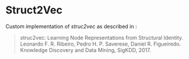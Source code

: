 # Struct2Vec

Custom implementation of *struc2vec* as described in :<br>
> struc2vec: Learning Node Representations from Structural Identity.<br>
> Leonardo F. R. Ribeiro, Pedro H. P. Saverese, Daniel R. Figueiredo.<br>
> Knowledge Discovery and Data Mining, SigKDD, 2017.<br>
